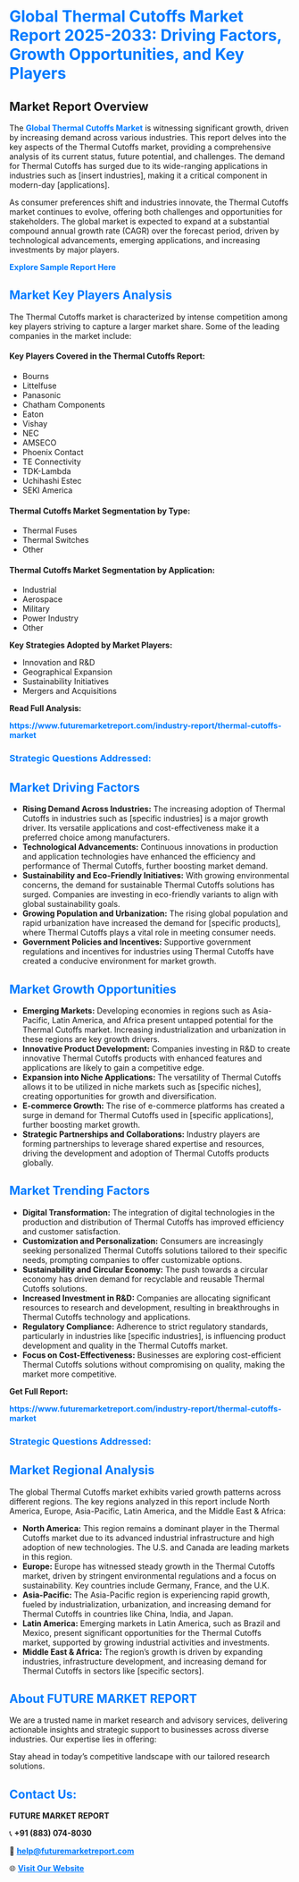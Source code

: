 <h1 style="color: #007BFF;">Global Thermal Cutoffs Market Report 2025-2033: Driving Factors, Growth Opportunities, and Key Players</h1>

<section id="overview">
<h2>Market Report Overview</h2>
<p>The <a href="https://www.futuremarketreport.com/industry-report/thermal-cutoffs-market" style="color: #007BFF; text-decoration: none;"><strong>Global Thermal Cutoffs Market</strong></a> is witnessing significant growth, driven by increasing demand across various industries. This report delves into the key aspects of the Thermal Cutoffs market, providing a comprehensive analysis of its current status, future potential, and challenges. The demand for Thermal Cutoffs has surged due to its wide-ranging applications in industries such as [insert industries], making it a critical component in modern-day [applications].</p>
<p>As consumer preferences shift and industries innovate, the Thermal Cutoffs market continues to evolve, offering both challenges and opportunities for stakeholders. The global market is expected to expand at a substantial compound annual growth rate (CAGR) over the forecast period, driven by technological advancements, emerging applications, and increasing investments by major players.</p>
</section>

<section id="overview">
<p><a href="https://www.futuremarketreport.com/request-sample/reportId=85400" style="color: #007BFF; text-decoration: none;"><strong>Explore Sample Report Here</strong></a></p>
</section>

<section id="key-players">
<h2 style="color: #007BFF;">Market Key Players Analysis</h2>
<p>The Thermal Cutoffs market is characterized by intense competition among key players striving to capture a larger market share. Some of the leading companies in the market include:</p>
<h4>Key Players Covered in the Thermal Cutoffs Report:</h4>
<ul><li>Bourns</li><li>Littelfuse</li><li>Panasonic</li><li>Chatham Components</li><li>Eaton</li><li>Vishay</li><li>NEC</li><li>AMSECO</li><li>Phoenix Contact</li><li>TE Connectivity</li><li>TDK-Lambda</li><li>Uchihashi Estec</li><li>SEKI America</li></ul>
<h4>Thermal Cutoffs Market Segmentation by Type:</h4>
<ul><li>Thermal Fuses</li><li>Thermal Switches</li><li>Other</li></ul>

<h4>Thermal Cutoffs Market Segmentation by Application:</h4>
<ul><li>Industrial</li><li>Aerospace</li><li>Military</li><li>Power Industry</li><li>Other</li></ul>
<p><strong>Key Strategies Adopted by Market Players:</strong></p>
<ul>
<li>Innovation and R&D</li>
<li>Geographical Expansion</li>
<li>Sustainability Initiatives</li>
<li>Mergers and Acquisitions</li>
</ul>
</section>

<section>
<p><strong>Read Full Analysis: </strong></p><a href="https://www.futuremarketreport.com/industry-report/thermal-cutoffs-market" style="color: #007BFF; text-decoration: none;"><strong>https://www.futuremarketreport.com/industry-report/thermal-cutoffs-market</strong></a>
<h3 style="color: #007BFF;">Strategic Questions Addressed:</h3>
</section>

<section id="driving-factors">
<h2 style="color: #007BFF;">Market Driving Factors</h2>
<ul>
<li><strong>Rising Demand Across Industries:</strong> The increasing adoption of Thermal Cutoffs in industries such as [specific industries] is a major growth driver. Its versatile applications and cost-effectiveness make it a preferred choice among manufacturers.</li>
<li><strong>Technological Advancements:</strong> Continuous innovations in production and application technologies have enhanced the efficiency and performance of Thermal Cutoffs, further boosting market demand.</li>
<li><strong>Sustainability and Eco-Friendly Initiatives:</strong> With growing environmental concerns, the demand for sustainable Thermal Cutoffs solutions has surged. Companies are investing in eco-friendly variants to align with global sustainability goals.</li>
<li><strong>Growing Population and Urbanization:</strong> The rising global population and rapid urbanization have increased the demand for [specific products], where Thermal Cutoffs plays a vital role in meeting consumer needs.</li>
<li><strong>Government Policies and Incentives:</strong> Supportive government regulations and incentives for industries using Thermal Cutoffs have created a conducive environment for market growth.</li>
</ul>
</section>

<section id="growth-opportunities">
<h2 style="color: #007BFF;">Market Growth Opportunities</h2>
<ul>
<li><strong>Emerging Markets:</strong> Developing economies in regions such as Asia-Pacific, Latin America, and Africa present untapped potential for the Thermal Cutoffs market. Increasing industrialization and urbanization in these regions are key growth drivers.</li>
<li><strong>Innovative Product Development:</strong> Companies investing in R&D to create innovative Thermal Cutoffs products with enhanced features and applications are likely to gain a competitive edge.</li>
<li><strong>Expansion into Niche Applications:</strong> The versatility of Thermal Cutoffs allows it to be utilized in niche markets such as [specific niches], creating opportunities for growth and diversification.</li>
<li><strong>E-commerce Growth:</strong> The rise of e-commerce platforms has created a surge in demand for Thermal Cutoffs used in [specific applications], further boosting market growth.</li>
<li><strong>Strategic Partnerships and Collaborations:</strong> Industry players are forming partnerships to leverage shared expertise and resources, driving the development and adoption of Thermal Cutoffs products globally.</li>
</ul>
</section>

<section id="trending-factors">
<h2 style="color: #007BFF;">Market Trending Factors</h2>
<ul>
<li><strong>Digital Transformation:</strong> The integration of digital technologies in the production and distribution of Thermal Cutoffs has improved efficiency and customer satisfaction.</li>
<li><strong>Customization and Personalization:</strong> Consumers are increasingly seeking personalized Thermal Cutoffs solutions tailored to their specific needs, prompting companies to offer customizable options.</li>
<li><strong>Sustainability and Circular Economy:</strong> The push towards a circular economy has driven demand for recyclable and reusable Thermal Cutoffs solutions.</li>
<li><strong>Increased Investment in R&D:</strong> Companies are allocating significant resources to research and development, resulting in breakthroughs in Thermal Cutoffs technology and applications.</li>
<li><strong>Regulatory Compliance:</strong> Adherence to strict regulatory standards, particularly in industries like [specific industries], is influencing product development and quality in the Thermal Cutoffs market.</li>
<li><strong>Focus on Cost-Effectiveness:</strong> Businesses are exploring cost-efficient Thermal Cutoffs solutions without compromising on quality, making the market more competitive.</li>
</ul>
</section>

<section>
<p><strong>Get Full Report: </strong></p><a href="https://www.futuremarketreport.com/industry-report/thermal-cutoffs-market" style="color: #007BFF; text-decoration: none;"><strong>https://www.futuremarketreport.com/industry-report/thermal-cutoffs-market</strong></a>
<h3 style="color: #007BFF;">Strategic Questions Addressed:</h3>
</section>


<section id="regional-analysis">
<h2 style="color: #007BFF;">Market Regional Analysis</h2>
<p>The global Thermal Cutoffs market exhibits varied growth patterns across different regions. The key regions analyzed in this report include North America, Europe, Asia-Pacific, Latin America, and the Middle East & Africa:</p>
<ul>
<li><strong>North America:</strong> This region remains a dominant player in the Thermal Cutoffs market due to its advanced industrial infrastructure and high adoption of new technologies. The U.S. and Canada are leading markets in this region.</li>
<li><strong>Europe:</strong> Europe has witnessed steady growth in the Thermal Cutoffs market, driven by stringent environmental regulations and a focus on sustainability. Key countries include Germany, France, and the U.K.</li>
<li><strong>Asia-Pacific:</strong> The Asia-Pacific region is experiencing rapid growth, fueled by industrialization, urbanization, and increasing demand for Thermal Cutoffs in countries like China, India, and Japan.</li>
<li><strong>Latin America:</strong> Emerging markets in Latin America, such as Brazil and Mexico, present significant opportunities for the Thermal Cutoffs market, supported by growing industrial activities and investments.</li>
<li><strong>Middle East & Africa:</strong> The region’s growth is driven by expanding industries, infrastructure development, and increasing demand for Thermal Cutoffs in sectors like [specific sectors].</li>
</ul>
</section>

<footer>
<h2 style="color: #007BFF;">About FUTURE MARKET REPORT</h2>
<p>We are a trusted name in market research and advisory services, delivering actionable insights and strategic support to businesses across diverse industries. Our expertise lies in offering:</p>

<p>Stay ahead in today’s competitive landscape with our tailored research solutions.</p>

<h2 style="color: #007BFF;">Contact Us:</h2>
<p><strong>FUTURE MARKET REPORT</strong></p>
<p>📞 <strong>+91 (883) 074-8030</strong></p>
<p>📧 <strong><a href="mailto:help@futuremarketreport.com" style="color: #007BFF;">help@futuremarketreport.com</a></strong></p>
<p>🌐 <strong><a href="https://www.futuremarketreport.com/" style="color: #007BFF;">Visit Our Website</a></strong></p>
</footer>